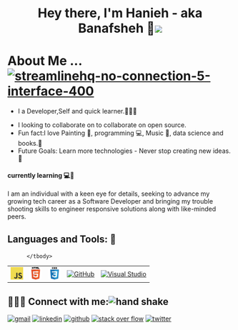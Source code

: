 
<h1 align="center">Hey there, I'm Hanieh - aka Banafsheh 🦖<img src="https://media.giphy.com/media/hvRJCLFzcasrR4ia7z/giphy.gif" width="30"> </h1> 

# About Me ...  <a href="#">![streamlinehq-no-connection-5-interface-400](https://user-images.githubusercontent.com/105555666/195209989-b42b71d9-a766-479c-a83e-7b8e7e121304.PNG) </a> 

* I a Developer,Self and quick learner.👩🏼‍💻
- I looking to collaborate on to collaborate on open source.
- Fun fact:I love Painting 🎨, programming 💻, Music 🎹, data science and books.🚀
- Future Goals: Learn more technologies - Never stop creating new ideas.🦾
<h4> currently learning 💻📖</h4>
 I am an individual with a keen eye for details, seeking to advance my growing tech career as a Software Developer and bringing my trouble shooting skills to engineer responsive solutions along with like-minded peers.

 ## Languages and Tools: 🤖
 <table>
    <tbody>
        <tr>
            <td><a href="#"><img alt="JavaScript" title="JavaScript" height="28px"
                        src="https://raw.githubusercontent.com/github/explore/80688e429a7d4ef2fca1e82350fe8e3517d3494d/topics/javascript/javascript.png" /></a>
            </td>
            <td><a href="#"><img alt="HTML5" title="HTML5" height="28px"
                        src="https://raw.githubusercontent.com/github/explore/80688e429a7d4ef2fca1e82350fe8e3517d3494d/topics/html/html.png" /></a>
            </td>
            <td><a href="#"><img alt="CSS3" title="CSS3" height="28px"
                        src="https://raw.githubusercontent.com/github/explore/80688e429a7d4ef2fca1e82350fe8e3517d3494d/topics/css/css.png" /></a>
            </td>
            <td><a href="#"><img alt="GitHub" title="GitHub" height="28px"
                        src="https://i.imgur.com/DZgetVv.png" /></a>
            </td>
            <td><a href="#"><img alt="Visual Studio" title="Visual Studio Code" height="28px"
                       src="https://img.icons8.com/fluent/48/000000/visual-studio-code-2019.png" /></a></td>
       
          </tbody>
</table>

## 🙋🏼‍♀️ Connect with me:<img src="gifs/handshake.gif" alt="hand shake" width="45px"/>
[<img src="https://img.icons8.com/doodle/344/gmail.png" alt="gmail" width="40px"/>](http://Banafshe.Sadeghi@cscore.io)
[<img src="https://img.icons8.com/doodle/40/000000/linkedin--v2.png" alt="linkedin" width="40px"/>](https://www.linkedin.com/in/banafsheh-sadeghi-750a9023a/)
[<img src="https://img.icons8.com/doodle/40/000000/github--v1.png" alt="github" width="40px"/>](https://github.com/banfshesadeghi)
[<img src="https://img.icons8.com/external-tal-revivo-color-tal-revivo/2x/external-stack-overflow-is-a-question-and-answer-site-for-professional-logo-color-tal-revivo.png" alt="stack over flow" width="40px" height="35px"/>](https://stackoverflow.com/users/19121764/banafsheh-sadeghi)
[<img src="https://img.icons8.com/doodle/1x/twitter-squared--v2.png" alt="twitter" width="40px"/>](https://twitter.com/sadeghiiw_)





<!---
banfshesadeghi/banfshesadeghi is a ✨ special ✨ repository because its `README.md` (this file) appears on your GitHub profile.
You can click the Preview link to take a look at your changes.
--->
